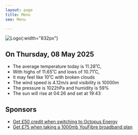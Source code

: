 ```yaml
---
layout: page
title: Menu
seo: Menu

---
```


![Logo](/images/logo.jpg){:width="832px"}

<!-- weather_marker starts -->
## On Thursday, 08 May 2025

- The average temperature today is 11.28˚C,
- With highs of 11.65˚C and lows of 10.71˚C,
- It may feel like 10˚C with broken clouds
- The wind speed is 4.12m/s and visibility is 10000m
- The pressure is 1022hPa and humidity is 59%
- The sun will rise at 04:26 and set at 19:43

<!-- weather_marker ends -->

## Sponsors

- [Get £50 credit when switching to Octopus Energy](https://bit.ly/3oD1nnS)
- [Get £75 when taking a 1000mb YouFibre broadband plan](https://aklam.io/91zWhU?)

